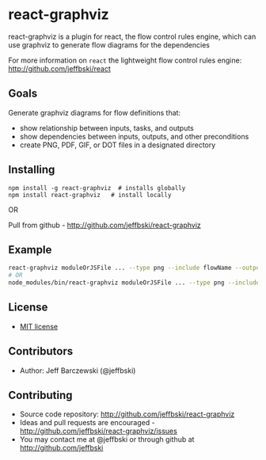 # react-graphviz

react-graphviz is a plugin for react, the flow control rules engine, which can use graphviz to generate flow diagrams for the dependencies

For more information on `react` the lightweight flow control rules engine:  http://github.com/jeffbski/react

## Goals

Generate graphviz diagrams for flow definitions that:

 - show relationship between inputs, tasks, and outputs
 - show dependencies between inputs, outputs, and other preconditions
 - create PNG, PDF, GIF, or DOT files in a designated directory


## Installing

    npm install -g react-graphviz  # installs globally
    npm install react-graphviz   # install locally

OR

Pull from github - http://github.com/jeffbski/react-graphviz


## Example

```bash
react-graphviz moduleOrJSFile ... --type png --include flowName --output dir
# OR
node_modules/bin/react-graphviz moduleOrJSFile ... --type png --include flowName --output dir
```

## License

 - [MIT license](http://github.com/jeffbski/react-graphviz/raw/master/LICENSE)

## Contributors

 - Author: Jeff Barczewski (@jeffbski)

## Contributing

 - Source code repository: http://github.com/jeffbski/react-graphviz
 - Ideas and pull requests are encouraged  - http://github.com/jeffbski/react-graphviz/issues
 - You may contact me at @jeffbski or through github at http://github.com/jeffbski
